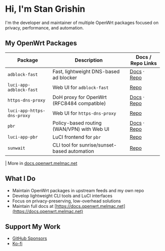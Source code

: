 # Hi, I'm Stan Grishin

I'm the developer and maintainer of multiple OpenWrt packages focused on privacy, performance, and automation.

## My OpenWrt Packages

| Package                    | Description                                  | Docs / Repo Links                                                                                            |
| -------------------------- | -------------------------------------------- | ------------------------------------------------------------------------------------------------------------ |
| `adblock-fast`             | Fast, lightweight DNS-based ad blocker       | [Docs](https://docs.openwrt.melmac.net/adblock-fast) · [Repo](https://github.com/stangri/adblock-fast)       |
| `luci-app-adblock-fast`    | Web UI for `adblock-fast`                    | [Repo](https://github.com/stangri/luci-app-adblock-fast)                                                     |
| `https-dns-proxy`          | DoH proxy for OpenWrt (RFC8484 compatible)   | [Docs](https://docs.openwrt.melmac.net/https-dns-proxy) · [Repo](https://github.com/stangri/https-dns-proxy) |
| `luci-app-https-dns-proxy` | Web UI for `https-dns-proxy`                 | [Repo](https://github.com/stangri/luci-app-https-dns-proxy)                                                  |
| `pbr`                      | Policy-based routing (WAN/VPN) with Web UI   | [Docs](https://docs.openwrt.melmac.net/pbr) · [Repo](https://github.com/stangri/pbr)                         |
| `luci-app-pbr`             | LuCI frontend for `pbr`                      | [Repo](https://github.com/stangri/luci-app-pbr)                                                              |
| `sunwait`                  | CLI tool for sunrise/sunset-based automation | [Repo](https://github.com/stangri/sunwait)                                                                   |

| More in [docs.openwrt.melmac.net](https://docs.openwrt.melmac.net)

## What I Do

- Maintain OpenWrt packages in upstream feeds and my own repo
- Develop lightweight CLI tools and LuCI interfaces
- Focus on privacy-preserving, low-overhead solutions
- Maintain full docs at [https://docs.openwrt.melmac.net](https://docs.openwrt.melmac.net)

## Support My Work

- [GitHub Sponsors](https://github.com/sponsors/stangri)
- [Ko-fi](https://ko-fi.com/stangri)
